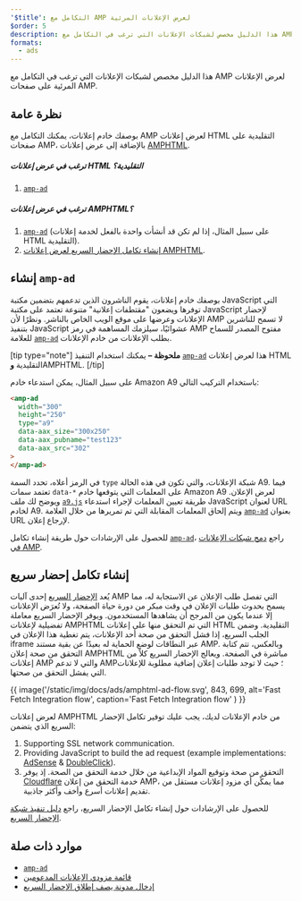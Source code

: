 ```yaml
---
'$title': التكامل مع AMP لعرض الإعلانات المرئية
$order: 5
description: هذا الدليل مخصص لشبكات الإعلانات التي ترغب في التكامل مع AMP لعرض الإعلانات المرئية على صفحات AMP.
formats:
  - ads
---
```


هذا الدليل مخصص لشبكات الإعلانات التي ترغب في التكامل مع AMP لعرض الإعلانات المرئية على صفحات AMP.

## نظرة عامة

بوصفك خادم إعلانات، يمكنك التكامل مع AMP لعرض إعلانات HTML التقليدية على صفحات AMP، بالإضافة إلى عرض إعلانات [AMPHTML](../../../documentation/guides-and-tutorials/learn/intro-to-amphtml-ads.md).

##### ترغب في عرض إعلانات HTML التقليدية؟

1. [`amp-ad`](../../../documentation/components/reference/amp-ad.md)

##### ترغب في عرض إعلانات AMPHTML؟

1. [`amp-ad`](../../../documentation/components/reference/amp-ad.md) (على سبيل المثال، إذا لم تكن قد أنشأت واحدة بالفعل لخدمة إعلانات HTML التقليدية).
2. [إنشاء تكامل الإحضار السريع لعرض إعلانات AMPHTML](#creating-a-fast-fetch-integration).

## إنشاء `amp-ad` <a name="creating-an-amp-ad"></a>

بوصفك خادم إعلانات، يقوم الناشرون الذين تدعمهم بتضمين مكتبة JavaScript التي توفرها ويضعون "مقتطفات إعلانية" متنوعة تعتمد على مكتبة JavaScript لإحضار الإعلانات وعرضها على موقع الويب الخاص بالناشر. ونظرًا لأن AMP لا تسمح للناشرين بتنفيذ JavaScript عشوائيًا، سيلزمك المساهمة في رمز AMP مفتوح المصدر للسماح للعلامة [`amp-ad`](../../../documentation/components/reference/amp-ad.md) بطلب الإعلانات من خادم الإعلانات.

[tip type="note"] **ملحوظة –** يمكنك استخدام التنفيذ [`amp-ad`](../../../documentation/components/reference/amp-ad.md) هذا لعرض إعلانات HTML التقليدية **و**AMPHTML. [/tip]

على سبيل المثال، يمكن استدعاء خادم Amazon A9 باستخدام التركيب التالي:

```html
<amp-ad
  width="300"
  height="250"
  type="a9"
  data-aax_size="300x250"
  data-aax_pubname="test123"
  data-aax_src="302"
>
</amp-ad>
```

في الرمز أعلاه، تحدد السمة `type` شبكة الإعلانات، والتي تكون في هذه الحالة A9. فيما تعتمد سمات `data-*` على المعلمات التي يتوقعها خادم Amazon A9 لعرض الإعلان. ويوضح لك ملف [`a9.js`](https://github.com/ampproject/amphtml/blob/main/ads/a9.js) طريقة تعيين المعلمات لإجراء استدعاء JavaScript لعنوان URL لخادم A9. ويتم إلحاق المعلمات المقابلة التي تم تمريرها من خلال العلامة [`amp-ad`](../../../documentation/components/reference/amp-ad.md) بعنوان URL لإرجاع إعلان.

للحصول على الإرشادات حول طريقة إنشاء تكامل [`amp-ad`](../../../documentation/components/reference/amp-ad.md)، راجع [دمج شبكات الإعلانات في AMP](https://github.com/ampproject/amphtml/blob/main/ads/README.md).

## إنشاء تكامل إحضار سريع <a name="creating-a-fast-fetch-integration"></a>

يُعد [الإحضار السريع](https://blog.amp.dev/2017/08/21/even-faster-loading-ads-in-amp/) إحدى آليات AMP التي تفصل طلب الإعلان عن الاستجابة له، مما يسمح بحدوث طلبات الإعلان في وقت مبكر من دورة حياة الصفحة، ولا تُعرَض الإعلانات إلا عندما يكون من المرجح أن يشاهدها المستخدمون. ويوفر الإحضار السريع معاملة تفضيلية لإعلانات AMPHTML التي تم التحقق منها على إعلانات HTML التقليدية. وضمن الجلب السريع، إذا فشل التحقق من صحة أحد الإعلانات، يتم تغطية هذا الإعلان في iframe عبر النطاقات لوضع الحماية له بعيدًا عن بقية مستند AMP. وبالعكس، تتم كتابة التحقق من صحة إعلان AMPHTML مباشرة في الصفحة. ويعالج الإحضار السريع كلاً من إعلانات AMP والتي لا تدعم AMP؛ حيث لا توجد طلبات إعلان إضافية مطلوبة للإعلانات التي يفشل التحقق من صحتها.

{{ image('/static/img/docs/ads/amphtml-ad-flow.svg', 843, 699, alt='Fast Fetch Integration flow', caption='Fast Fetch Integration flow' ) }}

لعرض إعلانات AMPHTML من خادم الإعلانات لديك، يجب عليك توفير تكامل الإحضار السريع الذي يتضمن:

1. Supporting SSL network communication.
2. Providing JavaScript to build the ad request (example implementations: [AdSense](https://github.com/ampproject/amphtml/tree/main/extensions/amp-ad-network-adsense-impl) & [DoubleClick](https://github.com/ampproject/amphtml/tree/main/extensions/amp-ad-network-doubleclick-impl)).
3. التحقق من صحة وتوقيع المواد الإبداعية من خلال خدمة التحقق من الصحة. إذ يوفر [Cloudflare](https://blog.cloudflare.com/firebolt/) خدمة التحقق من إعلان AMP، مما يمكِّن أي مزود إعلانات مستقل من تقديم إعلانات أسرع وأخف وأكثر جاذبية.

للحصول على الإرشادات حول إنشاء تكامل الإحضار السريع، راجع [دليل تنفيذ شبكة الإحضار السريع](https://github.com/ampproject/amphtml/blob/main/ads/google/a4a/docs/Network-Impl-Guide.md).

## موارد ذات صلة

- [`amp-ad`](../../../documentation/components/reference/amp-ad.md)
- [قائمة مزودي الإعلانات المدعومين](../../../documentation/guides-and-tutorials/develop/monetization/ads_vendors.md)
- [إدخال مدونة يصف إطلاق الإحضار السريع](https://blog.amp.dev/2017/08/21/even-faster-loading-ads-in-amp/)
